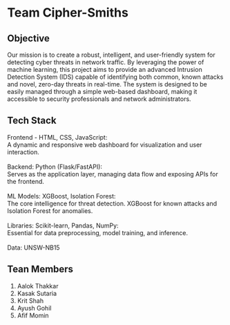 # Team Cipher-Smiths

## Objective
Our mission is to create a robust, intelligent, and user-friendly system for detecting cyber threats in network traffic. By leveraging the power of machine learning, this project aims to provide an advanced Intrusion Detection System (IDS) capable of identifying both common, known attacks and novel, zero-day threats in real-time. The system is designed to be easily managed through a simple web-based dashboard, making it accessible to security professionals and network administrators.

## Tech Stack

Frontend - HTML, CSS, JavaScript:	<br>
A dynamic and responsive web dashboard for visualization and user interaction.<br><br>
Backend: Python (Flask/FastAPI):<br>Serves as the application layer, managing data flow and exposing APIs for the frontend.<br><br>
ML Models:	XGBoost, Isolation Forest:<br>The core intelligence for threat detection. XGBoost for known attacks and Isolation Forest for anomalies.<br><br>
Libraries:	Scikit-learn, Pandas, NumPy:<br>Essential for data preprocessing, model training, and inference.<br><br>
Data:	UNSW-NB15 <br>

## Tean Members

1. Aalok Thakkar
2. Kasak Sutaria
3. Krit Shah
4. Ayush Gohil
5. Afif Momin
